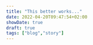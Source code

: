 ```yaml
---
title: "This better works..."
date: 2022-04-20T09:47:54+02:00
showDate: true
draft: true
tags: ["blog","story"]
---
```


